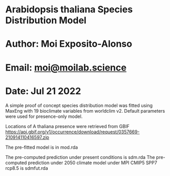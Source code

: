 # Arabidopsis thaliana Species Distribution Model
# Author: Moi Exposito-Alonso
# Email: moi@moilab.science
# Date: Jul 21 2022

A simple proof of concept species distribution model was fitted using MaxEng with 19 bioclimate variables from worldclim v2.
Default parameters were used for presence-only model.

Locations of A thaliana presence were retrieved from GBIF
https://api.gbif.org/v1/occurrence/download/request/0357669-210914110416597.zip

The pre-fitted model is in mod.rda

The pre-computed prediction under present conditions is sdm.rda
The pre-computed prediction under 2050 climate model under MPI CMIP5 SPP7 rcp8.5 is sdmfut.rda


